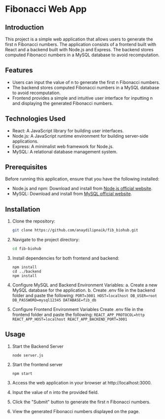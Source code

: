 # Fibonacci Web App

## Introduction

This project is a simple web application that allows users to generate the first n Fibonacci numbers. The application consists of a frontend built with React and a backend built with Node.js and Express. The backend stores computed Fibonacci numbers in a MySQL database to avoid recomputation.

## Features

- Users can input the value of n to generate the first n Fibonacci numbers.
- The backend stores computed Fibonacci numbers in a MySQL database to avoid recomputation.
- Frontend provides a simple and intuitive user interface for inputting n and displaying the generated Fibonacci numbers.

## Technologies Used

- React: A JavaScript library for building user interfaces.
- Node.js: A JavaScript runtime environment for building server-side applications.
- Express: A minimalist web framework for Node.js.
- MySQL: A relational database management system.

## Prerequisites

Before running this application, ensure that you have the following installed:

- Node.js and npm: Download and install from [Node.js official website](https://nodejs.org/).
- MySQL: Download and install from [MySQL official website](https://www.mysql.com/).

## Installation

1. Clone the repository:

   ```bash
   git clone https://github.com/anaydilipnaik/fib_biohub.git
   ```

2. Navigate to the project directory:

   ```bash
   cd fib-biohub
   ```

3. Install dependencies for both frontend and backend:

   ```cd frontend
   npm install
   cd ../backend
   npm install
   ```

4. Configure MySQL and Backend Environment Variables:
   a. Create a new MySQL database for the application.
   b. Create .env file in the backend folder and paste the following:
   `PORT=3001
HOST=localhost
DB_USER=root
DB_PASSWORD=mysql12345
DATABASE=fib_db
`

5. Configure Frontend Environment Variables
   Create .env file in the frontend folder and paste the following:
   `REACT_APP_PROTOCOL=http
REACT_APP_HOST=localhost
REACT_APP_BACKEND_PORT=3001
`

## Usage

1. Start the Backend Server

   ```cd backend
   node server.js
   ```

2. Start the frontend server

   ```cd frontend
   npm start
   ```

3. Access the web application in your browser at http://localhost:3000.

4. Input the value of n into the provided field.

5. Click the "Submit" button to generate the first n Fibonacci numbers.

6. View the generated Fibonacci numbers displayed on the page.
